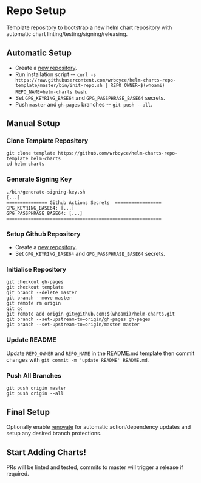 # Repo Setup

Template repository to bootstrap a new helm chart repository with automatic chart linting/testing/signing/releasing.

## Automatic Setup

* Create a [new repository](https://github.com/new).
* Run installation script -- `curl -s https://raw.githubusercontent.com/wrboyce/helm-charts-repo-template/master/bin/init-repo.sh | REPO_OWNER=$(whoami) REPO_NAME=helm-charts bash`.
* Set `GPG_KEYRING_BASE64` and `GPG_PASSPHRASE_BASE64` secrets.
* Push `master` and `gh-pages` branches -- `git push --all`.

## Manual Setup

### Clone Template Repository

```console
git clone template https://github.com/wrboyce/helm-charts-repo-template helm-charts
cd helm-charts
```

### Generate Signing Key

```console
./bin/generate-signing-key.sh
[...]
=============== Github Actions Secrets  =================
GPG_KEYRING_BASE64: [...]
GPG_PASSPHRASE_BASE64: [...]
=========================================================
```

### Setup Github Repository

* Create a [new repository](https://github.com/new).
* Set `GPG_KEYRING_BASE64` and `GPG_PASSPHRASE_BASE64` secrets.

### Initialise Repository

```console
git checkout gh-pages
git checkout template
git branch --delete master
git branch --move master
git remote rm origin
git gc
git remote add origin git@github.com:$(whoami)/helm-charts.git
git branch --set-upstream-to=origin/gh-pages gh-pages
git branch --set-upstream-to=origin/master master
```

### Update README

Update `REPO_OWNER` and `REPO_NAME` in the README.md template then commit changes with `git commit -m 'update README' README.md`.

### Push All Branches

```console
git push origin master
git push origin --all
```

## Final Setup

Optionally enable [renovate](http://github.com/apps/renovate) for automatic action/dependency updates and setup any desired branch protections.

## Start Adding Charts!

PRs will be linted and tested, commits to master will trigger a release if required.

